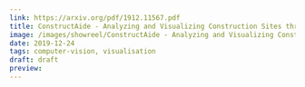 ```yaml
---
link: https://arxiv.org/pdf/1912.11567.pdf
title: ConstructAide - Analyzing and Visualizing Construction Sites through Photographs and Building Models
image: /images/showreel/ConstructAide - Analyzing and Visualizing Construction Sites through Photographs and Building Models.jpg
date: 2019-12-24
tags: computer-vision, visualisation
draft: draft
preview:
---
```




